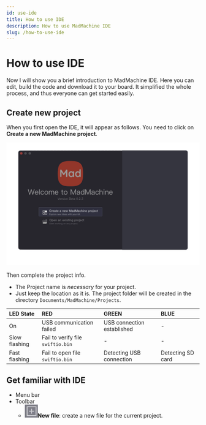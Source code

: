 ```yaml
---
id: use-ide
title: How to use IDE
description: How to use MadMachine IDE
slug: /how-to-use-ide
---
```


# How to use IDE

Now I will show you a brief introduction to MadMachine IDE. Here you can edit, build the code and download it to your board. It simplified the whole process, and thus everyone can get started easily.

## Create new project

When you first open the IDE, it will appear as follows. You need to click on **Create a new MadMachine project**. 

![img](img/create.png)

Then complete the project info.


- The Project name is _necessary_ for your project.
- Just keep the location as it is. The project folder will be created in the directory `Documents/MadMachine/Projects`. 

| LED State | RED | GREEN | BLUE |
| :--- | :--- | :--- | :--- |
| On | USB communication failed | USB connection established | - |
| Slow flashing | Fail to verify file `swiftio.bin` | - | - |
| Fast flashing | Fail to open file `swiftio.bin` | Detecting USB connection | Detecting SD card |



## Get familiar with IDE
- Menu bar
- Toolbar
    - ![add](img/add.jpeg)**New file**: create a new file for the current project.

